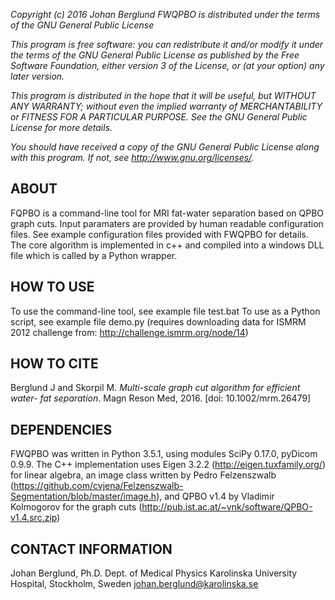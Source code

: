 *Copyright (c) 2016 Johan Berglund*
*FWQPBO is distributed under the terms of the GNU General Public License*

*This program is free software: you can redistribute it and/or modify*
*it under the terms of the GNU General Public License as published by*
*the Free Software Foundation, either version 3 of the License, or*
*(at your option) any later version.*

*This program is distributed in the hope that it will be useful,*
*but WITHOUT ANY WARRANTY; without even the implied warranty of*
*MERCHANTABILITY or FITNESS FOR A PARTICULAR PURPOSE.  See the*
*GNU General Public License for more details.*

*You should have received a copy of the GNU General Public License*
*along with this program.  If not, see <http://www.gnu.org/licenses/>.*

ABOUT
-------------------------------------------------------------------------------
FQPBO is a command-line tool for MRI fat-water separation based on QPBO
graph cuts. Input paramaters are provided by human readable configuration files.
See example configuration files provided with FWQPBO for details. The core
algorithm is implemented in c++ and compiled into a windows DLL file which is
called by a Python wrapper.

HOW TO USE
-------------------------------------------------------------------------------
To use the command-line tool, see example file test.bat
To use as a Python script, see example file demo.py (requires downloading data
for ISMRM 2012 challenge from: http://challenge.ismrm.org/node/14)

HOW TO CITE
-------------------------------------------------------------------------------
Berglund J and Skorpil M. *Multi-scale graph cut algorithm for efficient water-
fat separation*. Magn Reson Med, 2016. [doi: 10.1002/mrm.26479]

DEPENDENCIES
-------------------------------------------------------------------------------
FWQPBO was written in Python 3.5.1, using modules SciPy 0.17.0, pyDicom 0.9.9.
The C++ implementation uses Eigen 3.2.2 (http://eigen.tuxfamily.org/) for linear
algebra, an image class written by Pedro Felzenszwalb
(https://github.com/cvjena/Felzenszwalb-Segmentation/blob/master/image.h), and
QPBO v1.4 by Vladimir Kolmogorov for the graph cuts
(http://pub.ist.ac.at/~vnk/software/QPBO-v1.4.src.zip)

CONTACT INFORMATION
-------------------------------------------------------------------------------
Johan Berglund, Ph.D.
Dept. of Medical Physics
Karolinska University Hospital,
Stockholm, Sweden
johan.berglund@karolinska.se
